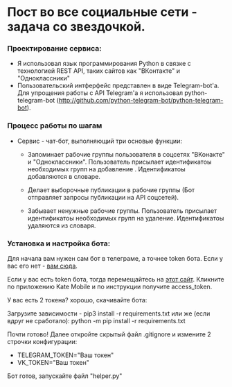 # Пост во все социальные сети - задача со звездочкой.
### Проектирование сервиса:
   * Я использовал язык программирования Python в связке с технологией REST API, таких сайтов как "ВКонтакте" и "Одноклассники"
   * Пользовательский интферфейс представлен в виде Telegram-bot'а. Для упрощения работы с API Telegram'а я использовал python-telegram-bot (<http://github.com/python-telegram-bot/python-telegram-bot>).
### Процесс работы по шагам
* Сервис - чат-бот, выполняющий три основые функции:
  * Запоминает рабочие группы пользователя в соцсетях "ВКонакте" и "Одноклассники". Пользователь присылает идентификатоы необходимых групп на добавление . Идентификатоы добавляются в словаре.
  
  * Делает выборочные публикации в рабочие группы (Бот отправляет запросы публикации на API соцсетей).
  
  * Забывает ненужные рабочие группы. Пользователь присылает идентификатоы необходимых групп на удаление. Идентификатоы удаляются из словаря.
### Установка и настройка бота:
Для начала вам нужен сам бот в телеграме, а точнее token бота. Если у вас его нет - [вам сюда](https://core.telegram.org/bots).

Если у вас есть token бота, тогда перемещайтесь на [этот сайт](https://vkhost.github.io). Кликните по приложению Kate Mobile и по инструкции получите access_token.

У вас есть 2 токена? хорошо, скачивайте бота:

Загрузите зависимости - pip3 install -r requirements.txt или же (если вдруг не сработало): python -m pip install -r requirements.txt

Почти готово! Далее откройте скрытый файл .gitignore и измените 2 строчки конфигурации:
 * TELEGRAM_TOKEN="Ваш токен"
 * VK_TOKEN="Ваш токен"

Бот готов, запускайте файл "helper.py"
